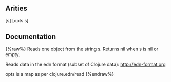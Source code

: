 ## Arities
[s]
[opts s]

## Documentation
{%raw%}
Reads one object from the string s. Returns nil when s is nil or empty.

  Reads data in the edn format (subset of Clojure data):
  http://edn-format.org

  opts is a map as per clojure.edn/read
{%endraw%}
